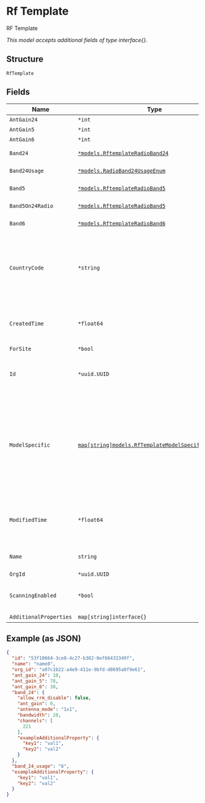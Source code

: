 
# Rf Template

RF Template

*This model accepts additional fields of type interface{}.*

## Structure

`RfTemplate`

## Fields

| Name | Type | Tags | Description |
|  --- | --- | --- | --- |
| `AntGain24` | `*int` | Optional | - |
| `AntGain5` | `*int` | Optional | - |
| `AntGain6` | `*int` | Optional | - |
| `Band24` | [`*models.RftemplateRadioBand24`](../../doc/models/rftemplate-radio-band-24.md) | Optional | Radio Band AP settings |
| `Band24Usage` | [`*models.RadioBand24UsageEnum`](../../doc/models/radio-band-24-usage-enum.md) | Optional | enum: `24`, `5`, `6`, `auto` |
| `Band5` | [`*models.RftemplateRadioBand5`](../../doc/models/rftemplate-radio-band-5.md) | Optional | Radio Band AP settings |
| `Band5On24Radio` | [`*models.RftemplateRadioBand5`](../../doc/models/rftemplate-radio-band-5.md) | Optional | Radio Band AP settings |
| `Band6` | [`*models.RftemplateRadioBand6`](../../doc/models/rftemplate-radio-band-6.md) | Optional | Radio Band AP settings |
| `CountryCode` | `*string` | Optional | Optional, country code to use. If specified, this gets applied to all sites using the RF Template |
| `CreatedTime` | `*float64` | Optional | When the object has been created, in epoch |
| `ForSite` | `*bool` | Optional | - |
| `Id` | `*uuid.UUID` | Optional | Unique ID of the object instance in the Mist Organization |
| `ModelSpecific` | [`map[string]models.RfTemplateModelSpecificProperty`](../../doc/models/rf-template-model-specific-property.md) | Optional | overwrites for a specific model. If a band is specified, it will shadow the default. Property key is the model name (e.g. "AP63") |
| `ModifiedTime` | `*float64` | Optional | When the object has been modified for the last time, in epoch |
| `Name` | `string` | Required | The name of the RF template |
| `OrgId` | `*uuid.UUID` | Optional | - |
| `ScanningEnabled` | `*bool` | Optional | Whether scanning radio is enabled |
| `AdditionalProperties` | `map[string]interface{}` | Optional | - |

## Example (as JSON)

```json
{
  "id": "53f10664-3ce8-4c27-b382-0ef66432349f",
  "name": "name8",
  "org_id": "a97c1b22-a4e9-411e-9bfd-d8695a0f9e61",
  "ant_gain_24": 10,
  "ant_gain_5": 78,
  "ant_gain_6": 38,
  "band_24": {
    "allow_rrm_disable": false,
    "ant_gain": 0,
    "antenna_mode": "1x1",
    "bandwidth": 20,
    "channels": [
      221
    ],
    "exampleAdditionalProperty": {
      "key1": "val1",
      "key2": "val2"
    }
  },
  "band_24_usage": "6",
  "exampleAdditionalProperty": {
    "key1": "val1",
    "key2": "val2"
  }
}
```

